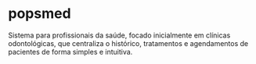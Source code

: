 # popsmed
Sistema para profissionais da saúde, focado inicialmente em clínicas odontológicas, que centraliza o histórico, tratamentos e agendamentos de pacientes de forma simples e intuitiva.
